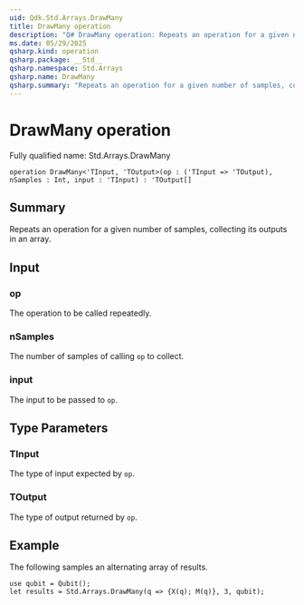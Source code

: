 ```yaml
---
uid: Qdk.Std.Arrays.DrawMany
title: DrawMany operation
description: "Q# DrawMany operation: Repeats an operation for a given number of samples, collecting its outputs in an array."
ms.date: 05/29/2025
qsharp.kind: operation
qsharp.package: __Std__
qsharp.namespace: Std.Arrays
qsharp.name: DrawMany
qsharp.summary: "Repeats an operation for a given number of samples, collecting its outputs in an array."
---
```


# DrawMany operation

Fully qualified name: Std.Arrays.DrawMany

```qsharp
operation DrawMany<'TInput, 'TOutput>(op : ('TInput => 'TOutput), nSamples : Int, input : 'TInput) : 'TOutput[]
```

## Summary
Repeats an operation for a given number of samples, collecting its outputs
in an array.

## Input
### op
The operation to be called repeatedly.
### nSamples
The number of samples of calling `op` to collect.
### input
The input to be passed to `op`.

## Type Parameters
### TInput
The type of input expected by `op`.
### TOutput
The type of output returned by `op`.

## Example
The following samples an alternating array of results.
```qsharp
use qubit = Qubit();
let results = Std.Arrays.DrawMany(q => {X(q); M(q)}, 3, qubit);
```

